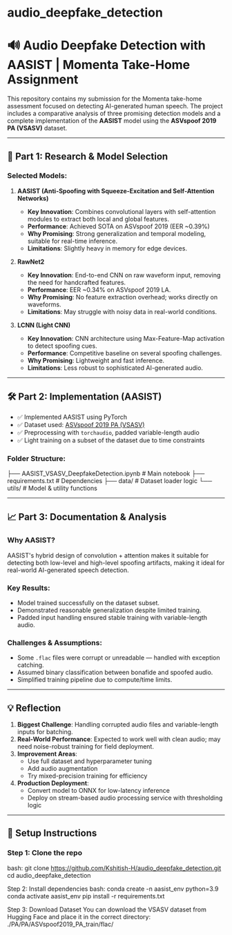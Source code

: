 # audio_deepfake_detection
# 🔊 Audio Deepfake Detection with AASIST | Momenta Take-Home Assignment

This repository contains my submission for the Momenta take-home assessment focused on detecting AI-generated human speech. The project includes a comparative analysis of three promising detection models and a complete implementation of the **AASIST** model using the **ASVspoof 2019 PA (VSASV)** dataset.

---

## 🧠 Part 1: Research & Model Selection

### Selected Models:

1. **AASIST (Anti-Spoofing with Squeeze-Excitation and Self-Attention Networks)**
   - **Key Innovation**: Combines convolutional layers with self-attention modules to extract both local and global features.
   - **Performance**: Achieved SOTA on ASVspoof 2019 (EER ~0.39%)
   - **Why Promising**: Strong generalization and temporal modeling, suitable for real-time inference.
   - **Limitations**: Slightly heavy in memory for edge devices.

2. **RawNet2**
   - **Key Innovation**: End-to-end CNN on raw waveform input, removing the need for handcrafted features.
   - **Performance**: EER ~0.34% on ASVspoof 2019 LA.
   - **Why Promising**: No feature extraction overhead; works directly on waveforms.
   - **Limitations**: May struggle with noisy data in real-world conditions.

3. **LCNN (Light CNN)**
   - **Key Innovation**: CNN architecture using Max-Feature-Map activation to detect spoofing cues.
   - **Performance**: Competitive baseline on several spoofing challenges.
   - **Why Promising**: Lightweight and fast inference.
   - **Limitations**: Less robust to sophisticated AI-generated audio.

---

## 🛠️ Part 2: Implementation (AASIST)

- ✅ Implemented AASIST using PyTorch
- ✅ Dataset used: [ASVspoof 2019 PA (VSASV)](https://huggingface.co/datasets/pauls1601/ASVspoof2019_PA)
- ✅ Preprocessing with `torchaudio`, padded variable-length audio
- ✅ Light training on a subset of the dataset due to time constraints


### Folder Structure:
├── AASIST_VSASV_DeepfakeDetection.ipynb # Main notebook 
├── requirements.txt # Dependencies 
├── data/ # Dataset loader logic 
└── utils/ # Model & utility functions

---

## 📈 Part 3: Documentation & Analysis

### Why AASIST?
AASIST's hybrid design of convolution + attention makes it suitable for detecting both low-level and high-level spoofing artifacts, making it ideal for real-world AI-generated speech detection.

### Key Results:
- Model trained successfully on the dataset subset.
- Demonstrated reasonable generalization despite limited training.
- Padded input handling ensured stable training with variable-length audio.

### Challenges & Assumptions:
- Some `.flac` files were corrupt or unreadable — handled with exception catching.
- Assumed binary classification between bonafide and spoofed audio.
- Simplified training pipeline due to compute/time limits.

---

## 💡 Reflection

1. **Biggest Challenge**: Handling corrupted audio files and variable-length inputs for batching.
2. **Real-World Performance**: Expected to work well with clean audio; may need noise-robust training for field deployment.
3. **Improvement Areas**:
   - Use full dataset and hyperparameter tuning
   - Add audio augmentation
   - Try mixed-precision training for efficiency
4. **Production Deployment**:
   - Convert model to ONNX for low-latency inference
   - Deploy on stream-based audio processing service with thresholding logic

---

## 🚀 Setup Instructions

### Step 1: Clone the repo
bash:
git clone https://github.com/Kshitish-H/audio_deepfake_detection.git
cd audio_deepfake_detection

Step 2: Install dependencies
bash:
conda create -n aasist_env python=3.9
conda activate aasist_env
pip install -r requirements.txt

Step 3: Download Dataset
You can download the VSASV dataset from Hugging Face and place it in the correct directory:
./PA/PA/ASVspoof2019_PA_train/flac/
